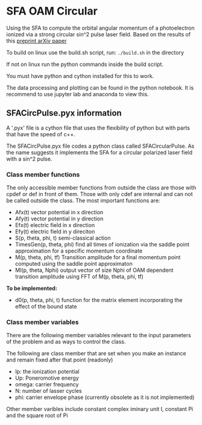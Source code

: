 # SFA OAM Circular
Using the SFA to compute the orbital angular momentum of a photoelectron ionized via a strong circular sin^2 pulse laser field. Based on the results of this [preprint arXiv paper](https://arxiv.org/abs/2102.07453)

To build on linux use the build.sh script, run:
`./build.sh` in the directory

If not on linux run the python commands inside the build script.

You must have python and cython installed for this to work.


The data processing and plotting can be found in the python notebook. It is recommend to use jupyter lab and anaconda to view this.

## SFACircPulse.pyx information
A '.pyx' file is a cython file that uses the flexibility of python but with parts that have the speed of c++.

The SFACircPulse.pyx file codes a python class called SFACircularPulse. As the name suggests it implements the SFA for a circular polarized laser field with a sin^2 pulse.

### Class member functions
The only accessible member functions from outside the class are those with cpdef  or def in front of them. Those with only cdef are internal and can not be called outside the class. The most important functions are:

- Afx(t) vector potential in x direction
- Afy(t) vector potential in y direction
- Efx(t) electric field in x direction
- Efy(t) electric field in y direciton
- S(p, theta, phi, t) semi-classical action
- TimesGen(p, theta, phi) find all times of ionization via the saddle point approximation for a specific momentum coordinate
- M(p, theta, phi, tf) Transition amplitude for a final momentum point computed using the saddle point approximaton
- Ml(p, theta, Nphi) output vector of size Nphi of OAM dependent transition amplitude using FFT of M(p, theta, phi, tf)

**To be implemented:**

- d0(p, theta, phi, t) function for the matrix element incorporating the effect of the bound state

### Class member variables
There are the following member variables relevant to the input parameters of the problem and as ways to control the class.

The following are class member that are set when you make an instance and remain fixed after that point (readonly)

- Ip: the ionization potential
- Up: Poneromotive energy
- omega: carrier frequency
- N: number of lasser cycles
- phi: carrier envelope phase (currently obsolete as it is not implemented)


Other member varibles include
constant complex iminary unit I, constant Pi and the square root of Pi
